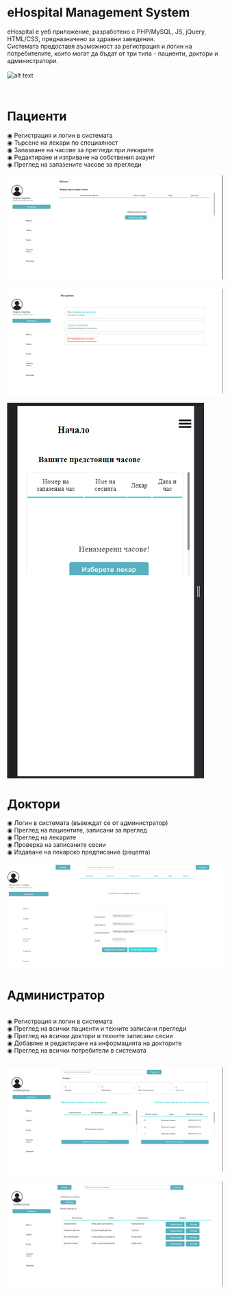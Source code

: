 # eHospital Management System

eHospital е уеб приложение, разработено с PHP/MySQL, JS, jQuery, HTML/CSS, предназначено за здравни заведения. <br> Системата предоставя възможност за регистрация и логин на потребителите, които могат да бъдат от три типа - пациенти, доктори и администратори.
<br> 
<br>
![alt text](https://github.com/sensgithub/eHospital-Management-System/blob/main/screenshots/ehospital.gif)

<br>

# Пациенти
◉ Регистрация и логин в системата
<br>
◉ Търсене на лекари по специалност
<br>
◉ Запазване на часове за прегледи при лекарите
<br>
◉ Редактиране и изтриване на собствения акаунт
<br>
◉ Преглед на запазените часове за прегледи
<br>
<br>
![alt text](https://github.com/sensgithub/eHospital-Management-System/blob/main/screenshots/patient_dashboard.png)

![alt text](https://github.com/sensgithub/eHospital-Management-System/blob/main/screenshots/settings.png?raw=true&width=200)

![alt text](https://github.com/sensgithub/eHospital-Management-System/blob/main/screenshots/mobile-patient.gif)

# Доктори
◉ Логин в системата (въвеждат се от администратор)
<br>
◉ Преглед на пациентите, записани за преглед
<br>
◉ Преглед на лекарите
<br>
◉ Проверка на записаните сесии
<br>
◉ Издаване на лекарско предписание (рецепта)
<br>

![alt text](https://github.com/sensgithub/eHospital-Management-System/blob/main/screenshots/pdf.gif)

# Администратор
<br>
◉ Регистрация и логин в системата
<br>
◉ Преглед на всички пациенти и техните записани прегледи
<br>
◉ Преглед на всички доктори и техните записани сесии
<br>
◉ Добавяне и редактиране на информацията на докторите
<br>
◉ Преглед на всички потребители в системата
<br>
<br>

![alt text](https://github.com/sensgithub/eHospital-Management-System/blob/main/screenshots/admin.png)

![alt text](https://github.com/sensgithub/eHospital-Management-System/blob/main/screenshots/doctors.png)
